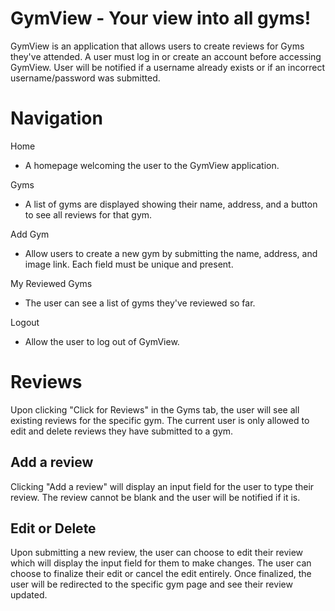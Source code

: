 # GymView - Your view into all gyms!

GymView is an application that allows users to create reviews for Gyms they've attended. A user must log in or create an account before accessing GymView. User will be notified if a username already exists or if an incorrect username/password was submitted.

# Navigation

Home
- A homepage welcoming the user to the GymView application.

Gyms
- A list of gyms are displayed showing their name, address, and a button to see all reviews for that gym.

Add Gym
- Allow users to create a new gym by submitting the name, address, and image link.  Each field must be unique and present.

My Reviewed Gyms
- The user can see a list of gyms they've reviewed so far.

Logout
- Allow the user to log out of GymView.

# Reviews

Upon clicking "Click for Reviews" in the Gyms tab, the user will see all existing reviews for the specific gym.  The current user is only allowed to edit and delete reviews they have submitted to a gym.

## Add a review

Clicking "Add a review" will display an input field for the user to type their review.  The review cannot be blank and the user will be notified if it is.

## Edit or Delete

Upon submitting a new review, the user can choose to edit their review which will display the input field for them to make changes. The user can choose to finalize their edit or cancel the edit entirely. Once finalized, the user will be redirected to the specific gym page and see their review updated.


